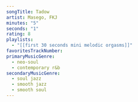 ```yaml
---
songTitle: Tadow
artist: Masego, FKJ
minutes: "5"
seconds: "1"
rating: 8
playlists:
  - "[[first 30 seconds mini melodic orgasms]]"
favoritesTrackNumber:
primaryMusicGenre:
  - neo-soul
  - contemporary r&b
secondaryMusicGenre:
  - soul jazz
  - smooth jazz
  - smooth soul
---
```

